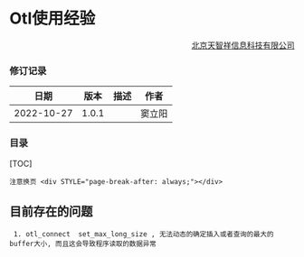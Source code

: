# Otl使用经验

<div align='right' ><a href = "http://www.tianzhixiang.com.cn" target="_blank">北京天智祥信息科技有限公司</a></div>

### 修订记录

|    日期    | 版本  | 描述 |  作者  |
| :--------: | :---: | :--: | :----: |
| 2022-10-27 | 1.0.1 |      | 窦立阳 |

### 目录
[TOC]

<div STYLE="page-break-after: always;"></div>


```
注意换页 <div STYLE="page-break-after: always;"></div>
```



## 目前存在的问题

```
 1. otl_connect  set_max_long_size , 无法动态的确定插入或者查询的最大的buffer大小, 而且这会导致程序读取的数据异常
```

